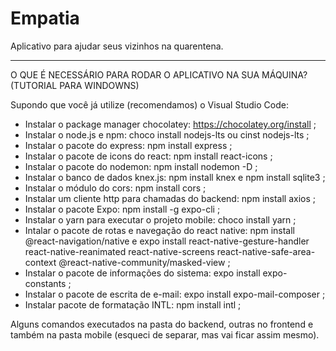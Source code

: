 # Empatia
Aplicativo para ajudar seus vizinhos na quarentena.

-----------------------------------------------------------------------------------

O QUE É NECESSÁRIO PARA RODAR O APLICATIVO NA SUA MÁQUINA? (TUTORIAL PARA WINDOWNS)

Supondo que você já utilize (recomendamos) o Visual Studio Code:

- Instalar o package manager chocolatey: https://chocolatey.org/install ;
- Instalar o node.js e npm: choco install nodejs-lts ou cinst nodejs-lts ;
- Instalar o pacote do express: npm install express ;
- Instalar o pacote de icons do react: npm install react-icons ;
- Instalar o pacote do nodemon: npm install nodemon -D ;
- Instalar o banco de dados knex.js: npm install knex e npm install sqlite3 ;
- Instalar o módulo do cors: npm install cors ;
- Instalar um cliente http para chamadas do backend: npm install axios ;
- Instalar o pacote Expo: npm install -g expo-cli ;
- Instalar o yarn para executar o projeto mobile: choco install yarn ;
- Intalar o pacote de rotas e navegação do react native: npm install @react-navigation/native e expo install react-native-gesture-handler react-native-reanimated react-native-screens react-native-safe-area-context @react-native-community/masked-view ;
- Instalar o pacote de informações do sistema: expo install expo-constants ;
- Instalar o pacote de escrita de e-mail: expo install expo-mail-composer ;
- Instalar pacote de formatação INTL: npm install intl ;

Alguns comandos executados na pasta do backend, outras no frontend e também na pasta mobile (esqueci de separar, mas vai ficar assim mesmo).
